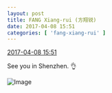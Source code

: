 ```yaml
---
layout: post
title: FANG Xiang-rui (方翔锐)
date: 2017-04-08 15:51
categories: [ 'fang-xiang-rui' ]
---
```


<div class="weibo-info">
  <a href="http://weibo.com/6117583008/EDyS04GZZ">2017-04-08 15:51</a>
</div>

See you in Shenzhen. :ok_hand:

<!-- more -->

![Image](http://wx2.sinaimg.cn/mw690/006G0KNGgy1fefbmpezwzj30qo0qowhk.jpg)
